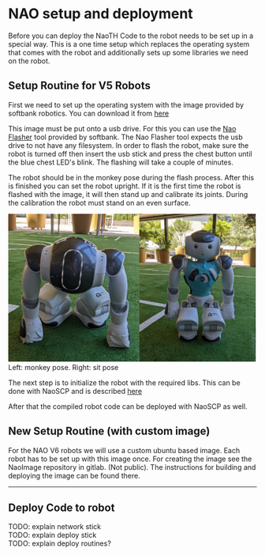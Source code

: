 # NAO setup and deployment
Before you can deploy the NaoTH Code to the robot needs to be set up in a special way. This is a one time setup which 
replaces the operating system that comes with the robot and additionally sets up some libraries we need on the robot. 

## Setup Routine for V5 Robots
First we need to set up the operating system with the image provided by softbank robotics. You can download it from 
[here](https://www2.informatik.hu-berlin.de/~naoth/ressources/Softbank/nao-2.8.5.11_ROBOCUP_ONLY_with_root.opn)

This image must be put onto a usb drive. For this you can use the 
[Nao Flasher](http://doc.aldebaran.com/2-8/software/naoflasher/naoflasher.html?highlight=naoflasher) tool provided by softbank.
The Nao Flasher tool expects the usb drive to not have any filesystem. In order to flash the robot, make sure the robot
is turned off then insert the usb stick and press the chest button until the blue chest LED's blink. 
The flashing will take a couple of minutes.

The robot should be in the monkey pose during the flash process. After this is finished you can set the robot upright.
If it is the first time the robot is flashed with the image, it will then
stand up and calibrate its joints. During the calibration the robot must stand on an even surface.

![monkey_pose](../../img/naoth_setup/robot_poses.png)  
Left: monkey pose. Right: sit pose

The next step is to initialize the robot with the required libs. This can be done with NaoSCP and is described
[here](../../naoth_tools/naoscp.md)

After that the compiled robot code can be deployed with NaoSCP as well.

## New Setup Routine (with custom image)
For the NAO V6 robots we will use a custom ubuntu based image. Each robot has to be set up with this image once. For creating 
the image see the NaoImage repository in gitlab. (Not public). The instructions for building and deploying the image can
be found there.




---
## Deploy Code to robot
TODO: explain network stick  
TODO: explain deploy stick  
TODO: explain deploy routines?





